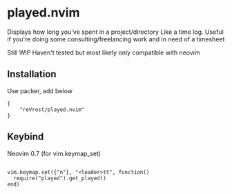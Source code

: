 # played.nvim

Displays how long you've spent in a project/directory
Like a time log.
Useful if you're doing some consulting/freelancing work and in need of a timesheet

Still WIP
Haven't tested but most likely only compatible with neovim

## Installation

Use packer, add below

```
{
    "reVrost/played.nvim"
}
```

## Keybind

Neovim 0.7 (for vim.keymap_set)

```

vim.keymap.set({"n"}, "<leader>tt", function()
  require("played").get_played()
end)

```

